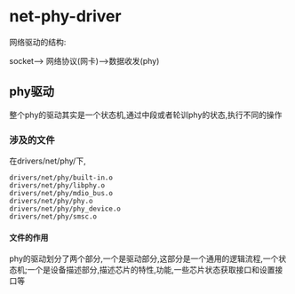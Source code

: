 # net-phy-driver

网络驱动的结构:

socket--> 网络协议(网卡)-->数据收发(phy)

## phy驱动

整个phy的驱动其实是一个状态机,通过中段或者轮训phy的状态,执行不同的操作

### 涉及的文件
在drivers/net/phy/下,
```
drivers/net/phy/built-in.o
drivers/net/phy/libphy.o
drivers/net/phy/mdio_bus.o    
drivers/net/phy/phy.o
drivers/net/phy/phy_device.o
drivers/net/phy/smsc.o
```
#### 文件的作用
phy的驱动划分了两个部分,一个是驱动部分,这部分是一个通用的逻辑流程,一个状态机;一个是设备描述部分,描述芯片的特性,功能,一些芯片状态获取接口和设置接口等
